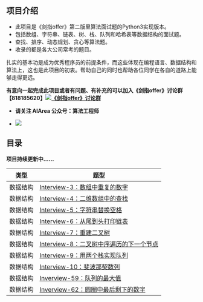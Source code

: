 ## 项目介绍

- 此项目是《剑指offer》第二版里算法面试题的Python3实现版本。
- 包括数组、字符串、链表、树、栈、队列和哈希表等数据结构的面试题。
- 查找、排序、动态规划、贪心等算法题。
- 收录的都是各大公司常考的题目。

扎实的基本功是成为优秀程序员的前提条件，而这些体现在编程语言、数据结构和算法上，这也是此项目的初衷。帮助自己的同时也帮助各位同学在各自的道路上能够走得更远。

**有意向一起完成此项目或者有问题、有补充的可以加入《剑指offer》讨论群【818185620】<a target="_blank" href="//shang.qq.com/wpa/qunwpa?idkey=8c188e86e0eac4a214861c2c706a9c0baf75176e16e52f07b8a64d1a13f99a0d"><img border="0" src="http://pub.idqqimg.com/wpa/images/group.png" alt="《剑指offer》讨论群" title="《剑指offer》讨论群"></a>**

- **请关注 AIArea 公众号：算法工程师**

- ![](https://github.com/NLP-LOVE/Introduction-NLP/raw/master/img/2020-2-3_16-0-25.png?raw=true)


## 目录

**项目持续更新中......**

| 类型     | 题型                                                         |
| -------- | ------------------------------------------------------------ |
| 数据结构 | [Interview-3：数组中重复的数字](https://github.com/NLP-LOVE/CodingInterviews2-ByPython/blob/master/Algorithm/Interview-3.md) |
| 数据结构 | [Interview-4：二维数组中的查找](https://github.com/NLP-LOVE/CodingInterviews2-ByPython/blob/master/Algorithm/Interview-4.md) |
| 数据结构 | [Interview-5：字符串替换空格](https://github.com/NLP-LOVE/CodingInterviews2-ByPython/blob/master/Algorithm/Interview-5.md) |
| 数据结构 | [Interview-6：从尾到头打印链表](https://github.com/NLP-LOVE/CodingInterviews2-ByPython/blob/master/Algorithm/Interview-6.md) |
| 数据结构 | [Interview-7：重建二叉树](https://github.com/NLP-LOVE/CodingInterviews2-ByPython/blob/master/Algorithm/Interview-7.md) |
| 数据结构 | [Interview-8：二叉树中序遍历的下一个节点](https://github.com/NLP-LOVE/CodingInterviews2-ByPython/blob/master/Algorithm/Interview-8.md) |
| 数据结构 | [Interview-9：用两个栈实现队列](https://github.com/NLP-LOVE/CodingInterviews2-ByPython/blob/master/Algorithm/Interview-9.md) |
| 数据结构 | [Interview-10：斐波那契数列](https://github.com/NLP-LOVE/CodingInterviews2-ByPython/blob/master/Algorithm/Interview-10.md) |
| 数据结构 | [Inverview-59：队列的最大值](https://github.com/NLP-LOVE/CodingInterviews2-ByPython/blob/master/Algorithm/Inverview-59.md) |
| 数据结构 | [Inverview-62：圆圈中最后剩下的数字](https://github.com/NLP-LOVE/CodingInterviews2-ByPython/blob/master/Algorithm/Interview-62.md) |











